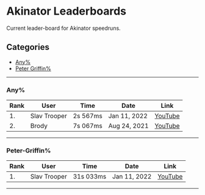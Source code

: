 # Akinator Leaderboards

Current leader-board for Akinator speedruns.

## Categories

* [Any%](#any%)
* [Peter Griffin%](#Peter-Griffin%)
___

### Any%


| Rank|User                    | Time      | Date         | Link |
|-----|------------------------|-----------|--------------|------|
|1.   | Slav Trooper           | 2s 567ms  | Jan 11, 2022 | [YouTube](https://www.youtube.com/watch?v=4QrYeLOqVGA "Mod Message: Time starts at 2.233 and ends at 4.800 at 30 fps to get a final time of 0h 0m 2s 567ms. Retimed using yt-frame-timer") |
|2.   | Brody                  | 7s 067ms  | Aug 24, 2021 | [YouTube](https://www.youtube.com/watch?v=zT8nM6cXeUY "Mod Message: Time starts at 8.183 and ends at 15.250 at 60 fps to get a final time of 0h 0m 7s 067ms. Retimed using yt-frame-timer") |

<!--- OLD RUNS --->
<!--- |1.   | Slav Trooper           | 4s 567ms  | Jan 11, 2022 | [YouTube](https://www.youtube.com/watch?v=-xkgSA7XZ-w "Mod Message: Time starts at 0.467 and ends at 5.033 at 30 fps to get a final time of 0h 0m 4s 567ms. Retimed using yt-frame-timer") | --->

______

### Peter-Griffin%


| Rank|User                    | Time      | Date         | Link |
|-----|------------------------|-----------|--------------|------|
|1.   | Slav Trooper           | 31s 033ms  | Jan 11, 2022 | [YouTube](https://www.youtube.com/watch?v=jJMoAziqLeE "Mod Message: Time starts at 1.167 and ends at 31.200 at 30 fps to get a final time of 0h 0m 30s 033ms. Retimed using yt-frame-timer") |

___
